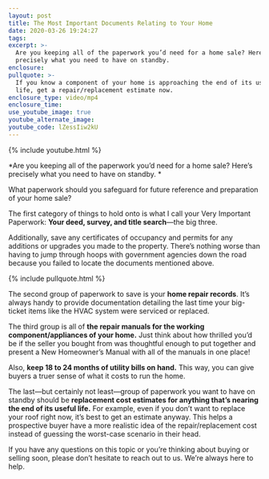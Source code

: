 ```yaml
---
layout: post
title: The Most Important Documents Relating to Your Home
date: 2020-03-26 19:24:27
tags:
excerpt: >-
  Are you keeping all of the paperwork you’d need for a home sale? Here’s
  precisely what you need to have on standby.
enclosure:
pullquote: >-
  If you know a component of your home is approaching the end of its useful
  life, get a repair/replacement estimate now.
enclosure_type: video/mp4
enclosure_time:
use_youtube_image: true
youtube_alternate_image:
youtube_code: lZessIiw2kU
---
```


{% include youtube.html %}

*Are you keeping all of the paperwork you’d need for a home sale? Here’s precisely what you need to have on standby. *

What paperwork should you safeguard for future reference and preparation of your home sale?

The first category of things to hold onto is what I call your Very Important Paperwork: **Your deed, survey, and title search**—the big three.&nbsp;

Additionally, save any certificates of occupancy and permits for any additions or upgrades you made to the property. There’s nothing worse than having to jump through hoops with government agencies down the road because you failed to locate the documents mentioned above.&nbsp;

{% include pullquote.html %}

The second group of paperwork to save is your **home repair records**. It’s always handy to provide documentation detailing the last time your big-ticket items like the HVAC system were serviced or replaced.&nbsp;

The third group is all of **the repair manuals for the working component/appliances of your home.** Just think about how thrilled you’d be if the seller you bought from was thoughtful enough to put together and present a New Homeowner’s Manual with all of the manuals in one place\!&nbsp;

Also, **keep 18 to 24 months of utility bills on hand.** This way, you can give buyers a truer sense of what it costs to run the home.&nbsp;

The last—but certainly not least—group of paperwork you want to have on standby should be **replacement cost estimates for anything that’s nearing the end of its useful life.** For example, even if you don’t want to replace your roof right now, it’s best to get an estimate anyway. This helps a prospective buyer have a more realistic idea of the repair/replacement cost instead of guessing the worst-case scenario in their head.&nbsp;

If you have any questions on this topic or you’re thinking about buying or selling soon, please don’t hesitate to reach out to us. We’re always here to help.

&nbsp;

&nbsp;